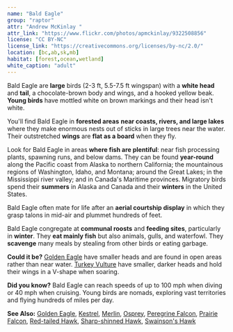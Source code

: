 ```yaml
---
name: "Bald Eagle"
group: "raptor"
attr: "Andrew McKinlay "
attr_link: "https://www.flickr.com/photos/apmckinlay/9322508856"
license: "CC BY-NC"
license_link: "https://creativecommons.org/licenses/by-nc/2.0/"
location: [bc,ab,sk,mb]
habitat: [forest,ocean,wetland]
white_caption: "adult"
---
```

Bald Eagle are **large** birds (2-3 ft, 5.5-7.5 ft wingspan) with a **white head** and **tail**, a chocolate-brown body and wings, and a hooked yellow beak. **Young birds** have mottled white on brown markings and their head isn't white.

You'll find Bald Eagle in **forested areas** **near coasts, rivers, and large lakes** where they make enormous nests out of sticks in large trees near the water. Their outstretched **wings** are **flat as a board** when they fly.

Look for Bald Eagle in areas **where fish are plentiful**: near fish processing plants, spawning runs,  and below dams. They can be found **year-round** along the Pacific coast from Alaska to northern California; the mountainous regions of Washington, Idaho, and Montana; around the Great Lakes; in the Mississippi river valley; and in Canada's Maritime provinces. Migratory birds spend their **summers** in Alaska and Canada and their **winters** in the United States.

Bald Eagle often mate for life after an **aerial courtship display** in which they grasp talons in mid-air and plummet hundreds of feet.

Bald Eagle congregate at **communal roosts** and **feeding sites**, particularly in **winter**. They **eat mainly fish** but also animals, gulls, and waterfowl. They **scavenge** many meals by stealing from other birds or eating garbage.

**Could it be?** [Golden Eagle](/birds/goldeagl/) have smaller heads and are found in open areas rather than near water. [Turkey Vulture](/birds/turkvult/) have smaller, darker heads and hold their wings in a V-shape when soaring.

**Did you know?** Bald Eagle can reach speeds of up to 100 mph when diving or 40 mph when cruising. Young birds are nomads, exploring vast territories and flying hundreds of miles per day.

<!-- generated, do not edit -->
**See Also:**
[Golden Eagle](/birds/goldeagl/),
[Kestrel](/birds/kestrel/),
[Merlin](/birds/merlin/),
[Osprey](/birds/osprey/),
[Peregrine Falcon](/birds/peregrine/),
[Prairie Falcon](/birds/prafalc/),
[Red-tailed Hawk](/birds/redtail/),
[Sharp-shinned Hawk](/birds/shshawk/),
[Swainson's Hawk](/birds/swahawk/)
